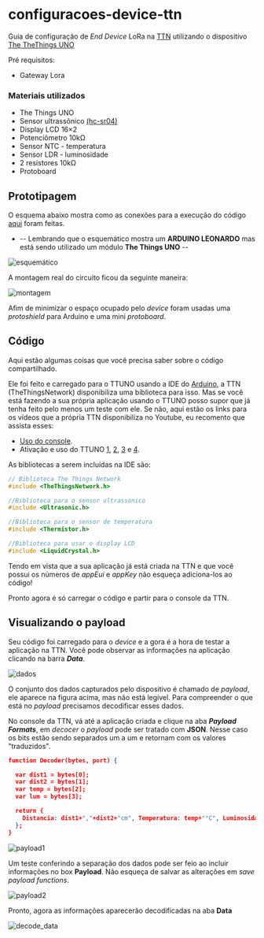 # configuracoes-device-ttn

Guia de configuração de *End Device* LoRa na [TTN](https://www.thethingsnetwork.org/) utilizando o dispositivo [The TheThings UNO](https://www.thethingsnetwork.org/marketplace/product/the-things-uno)

Pré requisitos:
- Gateway Lora

### Materiais utilizados

* The Things UNO
* Sensor ultrassônico [(hc-sr04)](https://www.filipeflop.com/blog/sensor-ultrassonico-hc-sr04-ao-arduino/)
* Display LCD 16×2
* Potenciômetro 10kΩ
* Sensor NTC - temperatura
* Sensor LDR - luminosidade
* 2 resistores 10kΩ
* Protoboard

## Prototipagem

O esquema abaixo mostra como as conexões para a execução do código [aqui]() foram feitas.
* -- Lembrando que o esquemático mostra um **ARDUINO LEONARDO** mas está sendo utilizado um módulo **The Things UNO** --

![esquemático]()

A montagem real do circuito ficou da seguinte maneira:

![montagem]()

Afim de minimizar o espaço ocupado pelo *device* foram usadas uma *protoshield* para Arduino e uma mini *protoboard*.

## Código

Aqui estão algumas coisas que você precisa saber sobre o código compartilhado.

Ele foi feito e carregado para o TTUNO usando a IDE do [Arduino](https://www.arduino.cc/), a TTN (TheThingsNetwork) disponibiliza uma biblioteca para isso.
Mas se você está fazendo a sua própria aplicação usando o TTUNO posso supor que já tenha feito pelo menos um teste com ele.
Se não, aqui estão os links para os vídeos que a própria TTN disponibiliza no Youtube, eu recomento que assista esses:
- [Uso do console](https://www.youtube.com/watch?v=JrNjY-pGuno).
- Ativação e uso do TTUNO [1](https://www.youtube.com/watch?v=kqI78zkhaFQ), [2](https://www.youtube.com/watch?v=28Fh5OF8ev0), [3](https://www.youtube.com/watch?v=-VaW9bBVrYM) e [4](https://www.youtube.com/watch?v=VXNfNDcFU2c).

As bibliotecas a serem incluídas na IDE são:
```c
// Biblioteca The Things Network
#include <TheThingsNetwork.h>

//Biblioteca para o sensor ultrassonico
#include <Ultrasonic.h>

//Biblioteca para o sensor de temperatura
#include <Thermistor.h>

//Biblioteca para usar o display LCD
#include <LiquidCrystal.h>

```

Tendo em vista que a sua aplicação já está criada na TTN e que você possui os números de *appEui* e *appKey* não esqueça adiciona-los ao código!

Pronto agora é só carregar o código e partir para o console da TTN.

## Visualizando o payload

Seu código foi carregado para o *device* e a gora é a hora de testar a aplicação na TTN. Você pode observar as informações na aplicação clicando na barra ***Data***.

![dados]()

O conjunto dos dados capturados pelo dispositivo é chamado de *payload*, ele aparece na figura acima, mas não está legível. Para compreender o que está no *payload* precisamos decodificar esses dados.

No console da TTN, vá até a aplicação criada e clique na aba ***Payload Formats***, em *decocer* o *payload* pode ser tratado com **JSON**. Nesse caso os bits estão sendo separados um a um e retornam com os valores "traduzidos".

```json
function Decoder(bytes, port) {

  var dist1 = bytes[0];
  var dist2 = bytes[1];
  var temp = bytes[2];
  var lum = bytes[3];

  return {
    Distancia: dist1+","+dist2+"cm", Temperatura: temp+"°C", Luminosidade: lum+""
  };
}
```

![payload1]()

Um teste conferindo a separação dos dados pode ser feio ao incluir informações no box **Payload**. Não esqueça de salvar as alterações em  *save payload functions*.

![payload2]()

Pronto, agora as informações aparecerão decodificadas na aba **Data**

![decode_data]()

